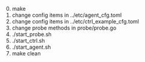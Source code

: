 0. make
1. change config items in ../etc/agent_cfg.toml
2. change config items in ../etc/ctrl_example_cfg.toml
3. change probe methods in probe/probe.go
4. ./start_probe.sh
3. ./start_ctrl.sh
4. ./start_agent.sh
5. make clean

